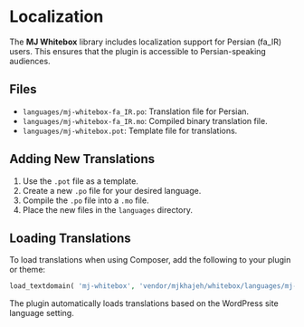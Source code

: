 # Localization

The **MJ Whitebox** library includes localization support for Persian (fa_IR) users. This ensures that the plugin is accessible to Persian-speaking audiences.

## Files
- `languages/mj-whitebox-fa_IR.po`: Translation file for Persian.
- `languages/mj-whitebox-fa_IR.mo`: Compiled binary translation file.
- `languages/mj-whitebox.pot`: Template file for translations.

## Adding New Translations
1. Use the `.pot` file as a template.
2. Create a new `.po` file for your desired language.
3. Compile the `.po` file into a `.mo` file.
4. Place the new files in the `languages` directory.

## Loading Translations
To load translations when using Composer, add the following to your plugin or theme:

```php
load_textdomain( 'mj-whitebox', 'vendor/mjkhajeh/whitebox/languages/mj-whitebox-' . get_locale() . '.mo' );
```

The plugin automatically loads translations based on the WordPress site language setting.
